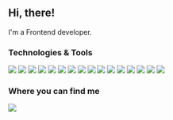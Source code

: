 ## Hi, there!

  I'm a Frontend developer.
  

### Technologies & Tools

![](https://img.shields.io/badge/Editor-VSCode-informational?style=flat&logo=visual-studio-code&logoColor=white&color=682aba) ![](https://img.shields.io/badge/Code-JavaScript-informational?style=flat&logo=javascript&logoColor=white&color=682aba) ![](https://img.shields.io/badge/Code-ReactJS-informational?style=flat&logo=react&logoColor=white&color=682aba) ![](https://img.shields.io/badge/Code-Flutter-informational?style=flat&logo=flutter&logoColor=white&color=682aba) ![](https://img.shields.io/badge/Code-VueJS-informational?style=flat&logo=vue.js&logoColor=white&color=682aba) ![](https://img.shields.io/badge/Code-AngularJS-informational?style=flat&logo=angular&logoColor=white&color=682aba) ![](https://img.shields.io/badge/Code-PHP-informational?style=flat&logo=php&logoColor=white&color=682aba) ![](https://img.shields.io/badge/Code-Laravel-informational?style=flat&logo=laravel&logoColor=white&color=682aba) ![](https://img.shields.io/badge/Code-CakePHP-informational?style=flat&logo=cakephp&logoColor=white&color=682aba) ![](https://img.shields.io/badge/Tools-Docker-informational?style=flat&logo=docker&logoColor=white&color=682aba) ![](https://img.shields.io/badge/Style-CSS-informational?style=flat&logo=css3&logoColor=white&color=682aba) ![](https://img.shields.io/badge/Style-SASS-informational?style=flat&logo=sass&logoColor=white&color=682aba) ![](https://img.shields.io/badge/Style-Styled&nbsp;Components-informational?style=flat&logo=styled-components&logoColor=white&color=682aba) ![](https://img.shields.io/badge/Pattern-BEM-informational?style=flat&logo=pattern&logoColor=white&color=682aba) ![](https://img.shields.io/badge/Pattern-OOCSS-informational?style=flat&logo=pattern&logoColor=white&color=682aba) ![](https://img.shields.io/badge/Pattern-SMACSS-informational?style=flat&logo=pattern&logoColor=white&color=682aba) 


### Where you can find me

[![](https://img.shields.io/badge/-LinkedIn-informational?style=for-the-badge&logo=&logoColor=white&color=2bbc8a)][1]

<!-- Links to social media accounts -->
[1]: https://www.linkedin.com/in/renata-andrade-525a76150/

<!--
**Renataandrade/Renataandrade** is a ✨ _special_ ✨ repository because its `README.md` (this file) appears on your GitHub profile.

Here are some ideas to get you started:

- 🔭 I’m currently working on ...
- 🌱 I’m currently learning ...
- 👯 I’m looking to collaborate on ...
- 🤔 I’m looking for help with ...
- 💬 Ask me about ...
- 📫 How to reach me: ...
- 😄 Pronouns: ...
- ⚡ Fun fact: ...
-->

